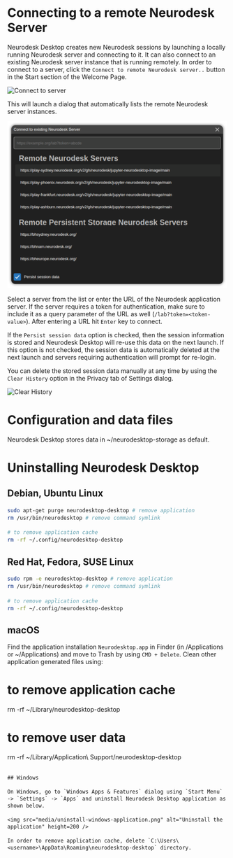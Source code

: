 # Connecting to a remote Neurodesk Server

Neurodesk Desktop creates new Neurodesk sessions by launching a locally running Neurodesk server and connecting to it. It can also connect to an existing Neurodesk server instance that is running remotely. In order to connect to a server, click the `Connect to remote Neurodesk server..` button in the Start section of the Welcome Page.

<img src="media/start-session-connect.png" alt="Connect to server" width=250 />

This will launch a dialog that automatically lists the remote Neurodesk server instances.

<img src="media/connect-to-server.png" alt="Connect to server list" width=700 />

Select a server from the list or enter the URL of the Neurodesk application server. If the server requires a token for authentication, make sure to include it as a query parameter of the URL as well (`/lab?token=<token-value>`). After entering a URL hit `Enter` key to connect.

If the `Persist session data` option is checked, then the session information is stored and Neurodesk Desktop will re-use this data on the next launch. If this option is not checked, the session data is automatically deleted at the next launch and servers requiring authentication will prompt for re-login.

You can delete the stored session data manually at any time by using the `Clear History` option in the Privacy tab of Settings dialog.

<img src="media/settings-privacy.png" alt="Clear History" width=800 />

# Configuration and data files

Neurodesk Desktop stores data in ~/neurodesktop-storage as default.

# Uninstalling Neurodesk Desktop

## Debian, Ubuntu Linux

```bash
sudo apt-get purge neurodesktop-desktop # remove application
rm /usr/bin/neurodesktop # remove command symlink

# to remove application cache
rm -rf ~/.config/neurodesktop-desktop
```

## Red Hat, Fedora, SUSE Linux

```bash
sudo rpm -e neurodesktop-desktop # remove application
rm /usr/bin/neurodesktop # remove command symlink

# to remove application cache
rm -rf ~/.config/neurodesktop-desktop
```

## macOS

Find the application installation `Neurodesktop.app` in Finder (in /Applications or ~/Applications) and move to Trash by using `CMD + Delete`. Clean other application generated files using:

# to remove application cache

rm -rf ~/Library/neurodesktop-desktop

# to remove user data

rm -rf ~/Library/Application\ Support/neurodesktop-desktop

```

## Windows

On Windows, go to `Windows Apps & Features` dialog using `Start Menu` -> `Settings` -> `Apps` and uninstall Neurodesk Desktop application as shown below.

<img src="media/uninstall-windows-application.png" alt="Uninstall the application" height=200 />

In order to remove application cache, delete `C:\Users\<username>\AppData\Roaming\neurodesktop-desktop` directory.
```
